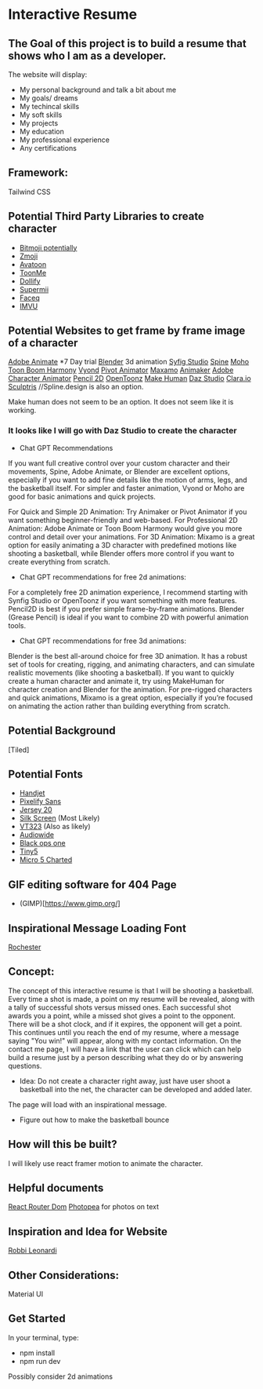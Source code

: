 # Interactive Resume

## The Goal of this project is to build a resume that shows who I am as a developer.

The website will display:

- My personal background and talk a bit about me
- My goals/ dreams
- My techincal skills
- My soft skills
- My projects
- My education
- My professional experience
- Any certifications

## Framework: 

Tailwind CSS

## Potential Third Party Libraries to create character

- [Bitmoji potentially](https://www.bitmoji.com/)
- [Zmoji](https://www.zmoji.me/)
- [Avatoon](https://avatoon.me/)
- [ToonMe](https://toonme.com/)
- [Dollify](https://www.dollifyapp.com/)
- [Supermii](https://supermii.cn/)
- [Faceq](https://instasize.org/faceq.html#google_vignette)
- [IMVU](https://secure.imvu.com/welcome/ftux/?utm_source=Google&utm_medium=Search&utm_campaign=&utm_content=Search_Web_US_Conv_BrandKW_4.23.24&utm_term=imvu&gad_source=1&gclid=CjwKCAjw59q2BhBOEiwAKc0ije96PlKZq7H_Qj0Enk4syMYuiOFqVb33UWixhPwftNxKk8qBF5QIcxoCiUsQAvD_BwE)

## Potential Websites to get frame by frame image of a character

[Adobe Animate](https://www.adobe.com/products/animate.html) *7 Day trial
[Blender](https://www.blender.org/) 3d animation
[Syfig Studio](https://www.synfig.org/)
[Spine](https://esotericsoftware.com/)
[Moho](https://moho.lostmarble.com/)
[Toon Boom Harmony](https://www.toonboom.com/products/harmony?gad_source=1&gclid=CjwKCAjw3P-2BhAEEiwA3yPhwFg1qzrKm1TzTXsNoAnxlHiFYT3ihiYUwzPSaAWMIJZvsA8JsBCFihoC5_UQAvD_BwE)
[Vyond](https://www.vyond.com/)
[Pivot Animator](https://pivotanimator.net/)
[Maxamo](https://www.mixamo.com/#/)
[Animaker](https://www.animaker.com/)
[Adobe Character Animator](https://www.adobe.com/products/character-animator.html)
[Pencil 2D](https://www.pencil2d.org/)
[OpenToonz](https://opentoonz.github.io/e/)
[Make Human](http://www.makehumancommunity.org/)
[Daz Studio](https://www.daz3d.com/?srsltid=AfmBOopgoMwLs3csxqH0jCsURmBxQwbcnta5-C5VLbyoo0YUZ0o4dO0A)
[Clara.io](https://clara.io/)
[Sculptris](https://www.sculpteo.com/en/glossary/sculptris-definition/)
//Spline.design is also an option.


Make human does not seem to be an option. It does not seem like it is working.

### It looks like I will go with Daz Studio to create the character


* Chat GPT Recommendations 

If you want full creative control over your custom character and their movements, Spine, Adobe Animate, or Blender are excellent options, especially if you want to add fine details like the motion of arms, legs, and the basketball itself.
For simpler and faster animation, Vyond or Moho are good for basic animations and quick projects.

For Quick and Simple 2D Animation: Try Animaker or Pivot Animator if you want something beginner-friendly and web-based.
For Professional 2D Animation: Adobe Animate or Toon Boom Harmony would give you more control and detail over your animations.
For 3D Animation: Mixamo is a great option for easily animating a 3D character with predefined motions like shooting a basketball, while Blender offers more control if you want to create everything from scratch.

* Chat GPT recommendations for free 2d animations:

For a completely free 2D animation experience, I recommend starting with Synfig Studio or OpenToonz if you want something with more features. Pencil2D is best if you prefer simple frame-by-frame animations. Blender (Grease Pencil) is ideal if you want to combine 2D with powerful animation tools.

* Chat GPT recommendations for free 3d animations:

Blender is the best all-around choice for free 3D animation. It has a robust set of tools for creating, rigging, and animating characters, and can simulate realistic movements (like shooting a basketball).
If you want to quickly create a human character and animate it, try using MakeHuman for character creation and Blender for the animation.
For pre-rigged characters and quick animations, Mixamo is a great option, especially if you’re focused on animating the action rather than building everything from scratch.




## Potential Background

[Tiled]


## Potential Fonts

- [Handjet](https://fonts.google.com/specimen/Handjet)
- [Pixelify Sans](https://fonts.google.com/specimen/Pixelify+Sans)
- [Jersey 20](https://fonts.google.com/specimen/Jersey+20+Charted/tester?preview.size=28)
- [Silk Screen](https://fonts.google.com/specimen/Silkscreen?preview.size=28) (Most Likely)
- [VT323](https://fonts.google.com/specimen/VT323?preview.size=28) (Also as likely)
- [Audiowide](https://fonts.google.com/specimen/Audiowide?preview.size=28)
- [Black ops one](https://fonts.google.com/specimen/Black+Ops+One?preview.size=28)
- [Tiny5](https://fonts.google.com/specimen/Tiny5?preview.size=28)
- [Micro 5 Charted](https://fonts.google.com/specimen/Micro+5+Charted?preview.size=28)

## GIF editing software for 404 Page

- (GIMP)[https://www.gimp.org/]


## Inspirational Message Loading Font

[Rochester](https://fonts.google.com/specimen/Rochester?preview.size=28)

## Concept:

The concept of this interactive resume is that I will be shooting a basketball. Every time a shot is made, a point on my resume will be revealed, along with a tally of successful shots versus missed ones. Each successful shot awards you a point, while a missed shot gives a point to the opponent. There will be a shot clock, and if it expires, the opponent will get a point. This continues until you reach the end of my resume, where a message saying "You win!" will appear, along with my contact information. On the contact me page, I will have a link that the user can click which can help build a resume just by a person describing what they do or by answering questions.

* Idea: Do not create a character right away, just have user shoot a basketball into the net, the character can be developed and added later. 

The page will load with an inspirational message.

* Figure out how to make the basketball bounce

## How will this be built?

I will likely use react framer motion to animate the character.

## Helpful documents 

[React Router Dom](https://ocxigin.hashnode.dev/link-component-in-react-router)
[Photopea](https://www.photopea.com/) for photos on text

## Inspiration and Idea for Website

[Robbi Leonardi](http://www.rleonardi.com/)

## Other Considerations:

Material UI

## Get Started

In your terminal, type:
- npm install
- npm run dev

Possibly consider 2d animations



